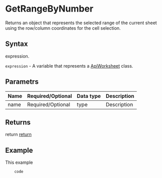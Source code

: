 # GetRangeByNumber

Returns an object that represents the selected range of the current sheet using the row/column coordinates for the cell selection.

## Syntax

expression.

`expression` - A variable that represents a [ApiWorksheet](../ApiWorksheet.md) class.

## Parametrs

| **Name** | **Required/Optional** | **Data type** | **Description** |
| ------------- | ------------- | ------------- | ------------- |
| name | Required/Optional | type | Description |

## Returns

return
[return](todo_link)

## Example

This example

```javascript
	code
```